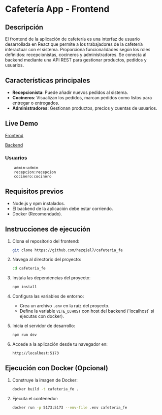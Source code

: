 # Cafetería App - Frontend

## Descripción
El frontend de la aplicación de cafetería es una interfaz de usuario desarrollada en React que permite a los trabajadores de la cafetería interactuar con el sistema. Proporciona funcionalidades según los roles definidos: recepcionistas, cocineros y administradores. Se conecta al backend mediante una API REST para gestionar productos, pedidos y usuarios.

## Características principales
- **Recepcionista**: Puede añadir nuevos pedidos al sistema.
- **Cocineros**: Visualizan los pedidos, marcan pedidos como listos para entregar o entregados.
- **Administradores**: Gestionan productos, precios y cuentas de usuarios.

## Live Demo
[Frontend](https://cafeteria-fe.onrender.com/)

[Backend](https://cafeteria-be.onrender.com/)

### Usuarios
```
    admin:admin
    recepcion:recepcion
    cocinero:cocinero
```
## Requisitos previos
- Node.js y npm instalados.
- El backend de la aplicación debe estar corriendo.
- Docker (Recomendado).

## Instrucciones de ejecución
1. Clona el repositorio del frontend:

    ```bash
    git clone https://github.com/hezqiel7/cafeteria_fe
    ```

2. Navega al directorio del proyecto:

    ```bash
    cd cafeteria_fe
    ```

3. Instala las dependencias del proyecto:

    ```bash
    npm install
    ```

4. Configura las variables de entorno:
   - Crea un archivo `.env` en la raíz del proyecto.
   - Define la variable `VITE_DJHOST` con host del backend ('localhost` si ejecutas con docker).

5. Inicia el servidor de desarrollo:

    ```bash
    npm run dev
    ```

6. Accede a la aplicación desde tu navegador en:

    ```
    http://localhost:5173
    ```

## Ejecución con Docker (Opcional)
1. Construye la imagen de Docker:

    ```bash
    docker build -t cafeteria_fe .
    ```

2. Ejecuta el contenedor:

    ```bash
    docker run -p 5173:5173 --env-file .env cafeteria_fe
    ```
